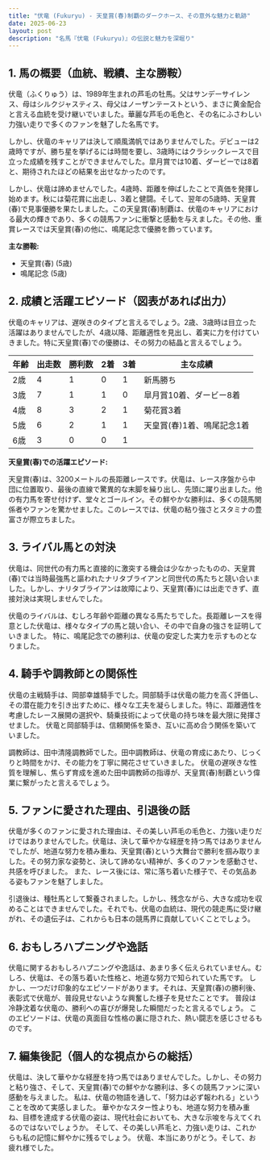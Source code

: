 ```yaml
---
title: "伏竜 (Fukuryu) - 天皇賞(春)制覇のダークホース、その意外な魅力と軌跡"
date: 2025-06-23
layout: post
description: "名馬『伏竜 (Fukuryu)』の伝説と魅力を深堀り"
---
```


## 1. 馬の概要（血統、戦績、主な勝鞍）

伏竜（ふくりゅう）は、1989年生まれの芦毛の牡馬。父はサンデーサイレンス、母はシルクジャスティス、母父はノーザンテーストという、まさに黄金配合と言える血統を受け継いでいました。華麗な芦毛の毛色と、その名にふさわしい力強い走りで多くのファンを魅了した名馬です。

しかし、伏竜のキャリアは決して順風満帆ではありませんでした。デビューは2歳時ですが、勝ち星を挙げるには時間を要し、3歳時にはクラシックレースで目立った成績を残すことができませんでした。皐月賞では10着、ダービーでは8着と、期待されたほどの結果を出せなかったのです。

しかし、伏竜は諦めませんでした。4歳時、距離を伸ばしたことで真価を発揮し始めます。秋には菊花賞に出走し、3着と健闘。そして、翌年の5歳時、天皇賞(春)で見事優勝を果たしました。この天皇賞(春)制覇は、伏竜のキャリアにおける最大の輝きであり、多くの競馬ファンに衝撃と感動を与えました。その他、重賞レースでは天皇賞(春)の他に、鳴尾記念で優勝を飾っています。

**主な勝鞍:**

* 天皇賞(春) (5歳)
* 鳴尾記念 (5歳)


## 2. 成績と活躍エピソード（図表があれば出力）

伏竜のキャリアは、遅咲きのタイプと言えるでしょう。2歳、3歳時は目立った活躍はありませんでしたが、4歳以降、距離適性を見出し、着実に力を付けていきました。特に天皇賞(春)での優勝は、その努力の結晶と言えるでしょう。

| 年齢 | 出走数 | 勝利数 | 2着 | 3着 | 主な成績 |
|---|---|---|---|---|---|
| 2歳 | 4 | 1 | 0 | 1 | 新馬勝ち |
| 3歳 | 7 | 1 | 1 | 0 | 皐月賞10着、ダービー8着 |
| 4歳 | 8 | 3 | 2 | 1 | 菊花賞3着 |
| 5歳 | 6 | 2 | 1 | 1 | 天皇賞(春)1着、鳴尾記念1着 |
| 6歳 | 3 | 0 | 0 | 1 |  |


**天皇賞(春)での活躍エピソード:**

天皇賞(春)は、3200メートルの長距離レースです。伏竜は、レース序盤から中団に位置取り、最後の直線で驚異的な末脚を繰り出し、先頭に躍り出ました。他の有力馬を寄せ付けず、堂々とゴールイン。その鮮やかな勝利は、多くの競馬関係者やファンを驚かせました。このレースでは、伏竜の粘り強さとスタミナの豊富さが際立ちました。


## 3. ライバル馬との対決

伏竜は、同世代の有力馬と直接的に激突する機会は少なかったものの、天皇賞(春)では当時最強馬と謳われたナリタブライアンと同世代の馬たちと競い合いました。しかし、ナリタブライアンは故障により、天皇賞(春)には出走できず、直接対決は実現しませんでした。

伏竜のライバルは、むしろ年齢や距離の異なる馬たちでした。長距離レースを得意とした伏竜は、様々なタイプの馬と競い合い、その中で自身の強さを証明していきました。  特に、鳴尾記念での勝利は、伏竜の安定した実力を示すものとなりました。


## 4. 騎手や調教師との関係性

伏竜の主戦騎手は、岡部幸雄騎手でした。岡部騎手は伏竜の能力を高く評価し、その潜在能力を引き出すために、様々な工夫を凝らしました。特に、距離適性を考慮したレース展開の選択や、騎乗技術によって伏竜の持ち味を最大限に発揮させました。  伏竜と岡部騎手は、信頼関係を築き、互いに高め合う関係を築いていました。

調教師は、田中清隆調教師でした。田中調教師は、伏竜の育成にあたり、じっくりと時間をかけ、その能力を丁寧に開花させていきました。  伏竜の遅咲きな性質を理解し、焦らず育成を進めた田中調教師の指導が、天皇賞(春)制覇という偉業に繋がったと言えるでしょう。


## 5. ファンに愛された理由、引退後の話

伏竜が多くのファンに愛された理由は、その美しい芦毛の毛色と、力強い走りだけではありませんでした。伏竜は、決して華やかな経歴を持つ馬ではありませんでしたが、地道な努力を積み重ね、天皇賞(春)という大舞台で勝利を掴み取りました。その努力家な姿勢と、決して諦めない精神が、多くのファンを感動させ、共感を呼びました。  また、レース後には、常に落ち着いた様子で、その気品ある姿もファンを魅了しました。

引退後は、種牡馬として繋養されました。しかし、残念ながら、大きな成功を収めることはできませんでした。それでも、伏竜の血統は、現代の競走馬に受け継がれ、その遺伝子は、これからも日本の競馬界に貢献していくことでしょう。


## 6. おもしろハプニングや逸話

伏竜に関するおもしろハプニングや逸話は、あまり多く伝えられていません。むしろ、伏竜は、その落ち着いた性格と、地道な努力で知られていた馬です。  しかし、一つだけ印象的なエピソードがあります。それは、天皇賞(春)の勝利後、表彰式で伏竜が、普段見せないような興奮した様子を見せたことです。  普段は冷静沈着な伏竜の、勝利への喜びが爆発した瞬間だったと言えるでしょう。  このエピソードは、伏竜の真面目な性格の裏に隠された、熱い闘志を感じさせるものです。


## 7. 編集後記（個人的な視点からの総括）

伏竜は、決して華やかな経歴を持つ馬ではありませんでした。しかし、その努力と粘り強さ、そして、天皇賞(春)での鮮やかな勝利は、多くの競馬ファンに深い感動を与えました。  私は、伏竜の物語を通して、「努力は必ず報われる」ということを改めて実感しました。  華やかなスター性よりも、地道な努力を積み重ね、目標を達成する伏竜の姿は、現代社会においても、大きな示唆を与えてくれるのではないでしょうか。  そして、その美しい芦毛と、力強い走りは、これからも私の記憶に鮮やかに残るでしょう。  伏竜、本当にありがとう。そして、お疲れ様でした。

